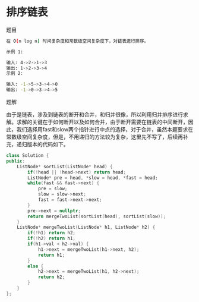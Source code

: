 # 排序链表

题目

```bash
在 O(n log n) 时间复杂度和常数级空间复杂度下，对链表进行排序。

示例 1:

输入: 4->2->1->3
输出: 1->2->3->4
示例 2:

输入: -1->5->3->4->0
输出: -1->0->3->4->5
```

题解

由于是链表，涉及到链表的断开和合并，和归并很像，所以利用归并排序进行求解。求解的关键在于如何断开以及如何合并，由于断开需要在链表的中间断开，因此，我们选择用fast和slow两个指针进行中点的选择，对于合并，虽然本题要求在常数级空间复杂度，但是，不用递归的方法较为复杂，这里先不写了，后续再补充，递归版本的代码如下。

```C++
class Solution {
public:
    ListNode* sortList(ListNode* head) {
        if(!head || !head->next) return head;
        ListNode* pre = head, *slow = head, *fast = head;
        while(fast && fast->next) {
            pre = slow;
            slow = slow->next;
            fast = fast->next->next;
        }
        pre->next = nullptr;
        return mergeTwoList(sortList(head), sortList(slow));
    }
    ListNode* mergeTwoList(ListNode* h1, ListNode* h2) {
        if(!h1) return h2;
        if(!h2) return h1;
        if(h1->val < h2->val) {
            h1->next = mergeTwoList(h1->next, h2);
            return h1;
        }
        else {
            h2->next = mergeTwoList(h1, h2->next);
            return h2;
        }
    }
};
```
